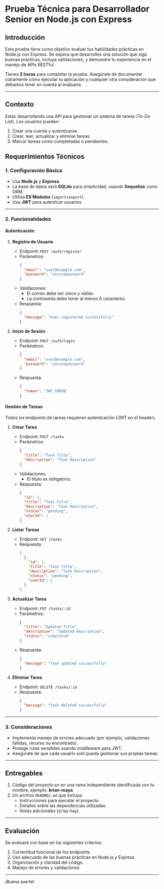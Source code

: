 # Prueba Técnica para Desarrollador Senior en Node.js con Express

## Introducción
Esta prueba tiene como objetivo evaluar tus habilidades prácticas en Node.js con Express. Se espera que desarrolles una solución que siga buenas prácticas, incluya validaciones, y demuestre tu experiencia en el manejo de APIs RESTful.

Tienes **2 horas** para completar la prueba. Asegúrate de documentar claramente cómo ejecutar tu aplicación y cualquier otra consideración que debamos tener en cuenta al evaluarla.

---

## Contexto
Estás desarrollando una API para gestionar un sistema de tareas (To-Do List). Los usuarios pueden:
1. Crear una cuenta y autenticarse.
2. Crear, leer, actualizar y eliminar tareas.
3. Marcar tareas como completadas o pendientes.

## Requerimientos Técnicos

### 1. Configuración Básica
- Usa **Node.js** y **Express**.
- La base de datos será **SQLite** para simplicidad, usando **Sequelize** como ORM.
- Utiliza **ES Modules** (`import/export`).
- Usa **JWT** para autenticar usuarios.

---

### 2. Funcionalidades

#### **Autenticación**
1. **Registro de Usuario**
   - Endpoint: `POST /auth/register`
   - Parámetros:
     ```json
     {
       "email": "user@example.com",
       "password": "securepassword"
     }
     ```
   - Validaciones:
     - El correo debe ser único y válido.
     - La contraseña debe tener al menos 6 caracteres.
   - Respuesta:
     ```json
     {
       "message": "User registered successfully"
     }
     ```

2. **Inicio de Sesión**
   - Endpoint: `POST /auth/login`
   - Parámetros:
     ```json
     {
       "email": "user@example.com",
       "password": "securepassword"
     }
     ```
   - Respuesta:
     ```json
     {
       "token": "JWT_TOKEN"
     }
     ```

#### **Gestión de Tareas**
Todos los endpoints de tareas requieren autenticación (JWT en el header).

1. **Crear Tarea**
   - Endpoint: `POST /tasks`
   - Parámetros:
     ```json
     {
       "title": "Task Title",
       "description": "Task Description"
     }
     ```
   - Validaciones:
     - El título es obligatorio.
   - Respuesta:
     ```json
     {
       "id": 1,
       "title": "Task Title",
       "description": "Task Description",
       "status": "pending",
       "userId": 1
     }
     ```

2. **Listar Tareas**
   - Endpoint: `GET /tasks`
   - Respuesta:
     ```json
     [
       {
         "id": 1,
         "title": "Task Title",
         "description": "Task Description",
         "status": "pending",
         "userId": 1
       }
     ]
     ```

3. **Actualizar Tarea**
   - Endpoint: `PUT /tasks/:id`
   - Parámetros:
     ```json
     {
       "title": "Updated Title",
       "description": "Updated Description",
       "status": "completed"
     }
     ```
   - Respuesta:
     ```json
     {
       "message": "Task updated successfully"
     }
     ```

4. **Eliminar Tarea**
   - Endpoint: `DELETE /tasks/:id`
   - Respuesta:
     ```json
     {
       "message": "Task deleted successfully"
     }
     ```

---

### 3. Consideraciones
- Implementa manejo de errores adecuado (por ejemplo, validaciones fallidas, recurso no encontrado).
- Protege rutas sensibles usando middleware para JWT.
- Asegúrate de que cada usuario solo pueda gestionar sus propias tareas.

---

## Entregables
1. Código del proyecto en en una rama independiente identificada con tu nombre, ejemplo: **brian-maya**
2. Un archivo `README2.md` que incluya:
   - Instrucciones para ejecutar el proyecto.
   - Detalles sobre las dependencias utilizadas.
   - Notas adicionales (si las hay).

---

## Evaluación
Se evaluará con base en los siguientes criterios:
1. Correctitud funcional de los endpoints.
2. Uso adecuado de las buenas prácticas en Node.js y Express.
3. Organización y claridad del código.
4. Manejo de errores y validaciones.

---

¡Buena suerte!
